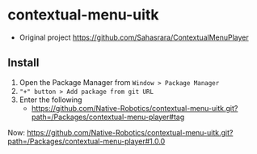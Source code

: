 # contextual-menu-uitk

* Original project https://github.com/Sahasrara/ContextualMenuPlayer

## Install

1. Open the Package Manager from `Window > Package Manager`
2. `"+" button > Add package from git URL`
3. Enter the following
   * https://github.com/Native-Robotics/contextual-menu-uitk.git?path=/Packages/сontextual-menu-player#tag

Now: https://github.com/Native-Robotics/contextual-menu-uitk.git?path=/Packages/сontextual-menu-player#1.0.0
